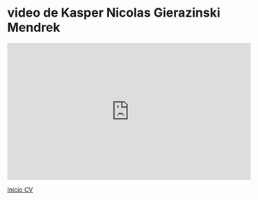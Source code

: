 <h1>video de Kasper Nicolas Gierazinski Mendrek</h1>
<iframe width="560" height="315" src="https://www.youtube.com/embed/Hp_Eg8NMfT0" frameborder="0" allow="accelerometer; autoplay; clipboard-write; encrypted-media; gyroscope; picture-in-picture" allowfullscreen></iframe>

[Inicio CV](README.md)
